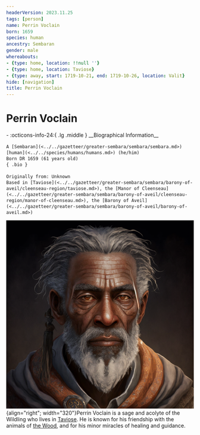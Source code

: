 ```yaml
---
headerVersion: 2023.11.25
tags: [person]
name: Perrin Voclain
born: 1659
species: human
ancestry: Sembaran
gender: male
whereabouts:
- {type: home, location: !!null ''}
- {type: home, location: Taviose}
- {type: away, start: 1719-10-21, end: 1719-10-26, location: Valit}
hide: [navigation]
title: Perrin Voclain
---
```

# Perrin Voclain
<div class="grid cards ext-narrow-margin ext-one-column" markdown>
- :octicons-info-24:{ .lg .middle } __Biographical Information__

    A [Sembaran](<../../gazetteer/greater-sembara/sembara/sembara.md>) [human](<../../species/humans/humans.md>) (he/him)  
    Born DR 1659 (61 years old)  
    { .bio }

    Originally from: Unknown
    Based in [Taviose](<../../gazetteer/greater-sembara/sembara/barony-of-aveil/cleenseau-region/taviose.md>), the [Manor of Cleenseau](<../../gazetteer/greater-sembara/sembara/barony-of-aveil/cleenseau-region/manor-of-cleenseau.md>), the [Barony of Aveil](<../../gazetteer/greater-sembara/sembara/barony-of-aveil/barony-of-aveil.md>)
</div>


![Perrin the Druid](../../assets/perrin-the-druid.png){align="right"; width="320"}Perrin Voclain is a sage and acolyte of the Wildling who lives in [Taviose](<../../gazetteer/greater-sembara/sembara/barony-of-aveil/cleenseau-region/taviose.md>). He is known for his friendship with the animals of [the Wood](<../../gazetteer/greater-sembara/sembara/barony-of-aveil/cleenseau-region/cleenseau-wood.md>), and for his minor miracles of healing and guidance. 